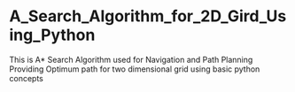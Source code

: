 # A_Search_Algorithm_for_2D_Gird_Using_Python
This is A* Search Algorithm used for Navigation and Path Planning Providing Optimum path for two dimensional grid using basic python concepts
